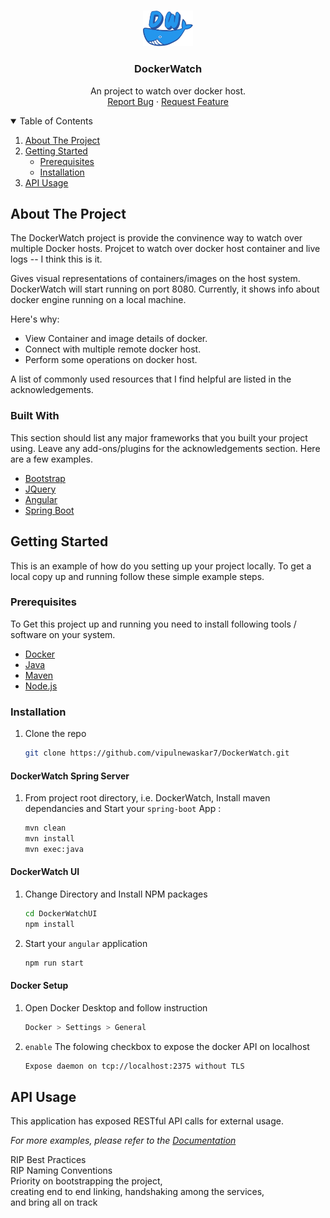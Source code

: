 
<!-- PROJECT LOGO -->
<br />
<p align="center">
  <a href="https://github.com/vipulnewaskar7/DockerWatch">
    <img src="DockerWatchUI/src/assets/image/DWlogo.png" alt="Logo" width="80" >
  </a>

  <h3 align="center">DockerWatch</h3>

  <p align="center">
    An project to watch over docker host.
    <br />
    <a href="https://github.com/vipulnewaskar7/DockerWatch/issues">Report Bug</a>
    ·
    <a href="https://github.com/vipulnewaskar7/DockerWatch/issues">Request Feature</a>
  </p>
</p>

<!-- TABLE OF CONTENTS -->
<details open="open">
  <summary>Table of Contents</summary>
  <ol>
    <li>
      <a href="#about-the-project">About The Project</a>
    </li>
    <li>
      <a href="#getting-started">Getting Started</a>
      <ul>
        <li><a href="#prerequisites">Prerequisites</a></li>
        <li><a href="#installation">Installation</a></li>
      </ul>
    </li>
    <li>
      <a href="#api-usage">API Usage</a>
    </li>
  </ol>
</details>



<!-- ABOUT THE PROJECT -->
## About The Project

The DockerWatch project is provide the convinence way to watch over multiple Docker hosts. Projcet to watch over docker host container and live logs -- I think this is it.

Gives visual representations of containers/images on the host system. DockerWatch will start running on port 8080. Currently, it shows info about docker engine running on a local machine. 

Here's why:
* View Container and image details of docker.
* Connect with multiple remote docker host.
* Perform some operations on docker host.

A list of commonly used resources that I find helpful are listed in the acknowledgements.

### Built With

This section should list any major frameworks that you built your project using. Leave any add-ons/plugins for the acknowledgements section. Here are a few examples.
* [Bootstrap](https://getbootstrap.com)
* [JQuery](https://jquery.com)
* [Angular](https://angular.io)
* [Spring Boot](https://spring.io)


<!-- GETTING STARTED -->
## Getting Started

This is an example of how do you setting up your project locally. To get a local copy up and running follow these simple example steps.

### Prerequisites

To Get this project up and running you need to install following tools / software on your system.

* [Docker](https://www.docker.com)
* [Java](https://openjdk.java.net)
* [Maven](https://maven.apache.org)
* [Node.js](https://nodejs.org)
  

### Installation

1. Clone the repo
   ```sh
   git clone https://github.com/vipulnewaskar7/DockerWatch.git
   ```

#### DockerWatch Spring Server  

1. From project root directory, i.e. DockerWatch, Install maven dependancies and Start your `spring-boot` App :
   ```sh
   mvn clean
   mvn install
   mvn exec:java
   ```
  
#### DockerWatch UI  
  
1. Change Directory and Install NPM packages
   ```sh
   cd DockerWatchUI
   npm install
   ```
2. Start your `angular` application
   ```sh
   npm run start
   ```

#### Docker Setup  

1. Open Docker Desktop and follow instruction
   ```sh
   Docker > Settings > General
   ```
2. `enable` The folowing checkbox to expose the docker API on localhost
   ```sh
   Expose daemon on tcp://localhost:2375 without TLS
   ```

<!-- API Usage -->
## API Usage

This application has exposed RESTful API calls for external usage.

_For more examples, please refer to the [Documentation](https://github.com/vipulnewaskar7/DockerWatch/blob/develop/API.md)_  
 
  
  
RIP Best Practices   
RIP Naming Conventions   
Priority on bootstrapping the project,   
creating end to end linking, handshaking among the services,   
and bring all on track

